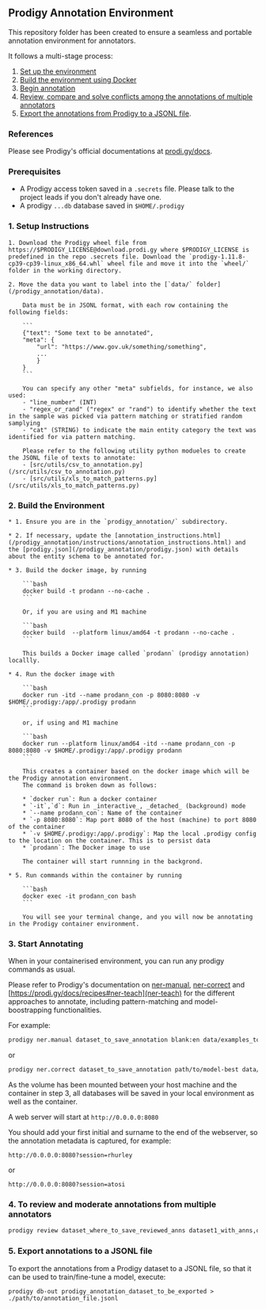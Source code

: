 ## Prodigy Annotation Environment

This repository folder has been created to ensure a seamless and portable annotation environment for annotators.

It follows a multi-stage process:
1. [Set up the environment](#1-setup-instructions)
2. [Build the environment using Docker](#2-build-the-environment)
3. [Begin annotation](#3-start-annotating)
4. [Review, compare and solve conflicts among the annotations of multiple annotators](#4-to-review-and-moderate-annotations-from-multiple-annotators)
5. [Export the annotations from Prodigy to a JSONL file](#5-export-annotations-to-a-jsonl-file).

### References

Please see Prodigy's official documentations at [prodi.gy/docs](https://prodi.gy/docs).

### Prerequisites

- A Prodigy access token saved in a `.secrets` file. Please talk to the project leads if you don't already have one.
- A prodigy `...db` database saved in `$HOME/.prodigy`


### 1. Setup Instructions

    1. Download the Prodigy wheel file from https://$PRODIGY_LICENSE@download.prodi.gy where $PRODIGY_LICENSE is predefined in the repo .secrets file. Download the `prodigy-1.11.8-cp39-cp39-linux_x86_64.whl` wheel file and move it into the `wheel/` folder in the working directory.

    2. Move the data you want to label into the [`data/` folder](/prodigy_annotation/data).

        Data must be in JSONL format, with each row containing the following fields:

        ```
        {"text": "Some text to be annotated",
        "meta": {
            "url": "https://www.gov.uk/something/something",
            ...
            }
        }
        ```

        You can specify any other "meta" subfields, for instance, we also used:
        - "line_number" (INT)
        - "regex_or_rand" ("regex" or "rand") to identify whether the text in the sample was picked via pattern matching or stratified random samplying
        - "cat" (STRING) to indicate the main entity category the text was identified for via pattern matching.

        Please refer to the following utility python modueles to create the JSONL file of texts to annotate:
        - [src/utils/csv_to_annotation.py](/src/utils/csv_to_annotation.py)
        - [src/utils/xls_to_match_patterns.py](/src/utils/xls_to_match_patterns.py)


### 2. Build the Environment

    * 1. Ensure you are in the `prodigy_annotation/` subdirectory.

    * 2. If necessary, update the [annotation_instructions.html](/prodigy_annotation/instructions/annotation_instructions.html) and the [prodigy.json](/prodigy_annotation/prodigy.json) with details about the entity schema to be annotated for.

    * 3. Build the docker image, by running

        ```bash
        docker build -t prodann --no-cache .
        ```

        Or, if you are using and M1 machine

        ```bash
        docker build  --platform linux/amd64 -t prodann --no-cache .
        ```

        This builds a Docker image called `prodann` (prodigy annotation) locallly.

    * 4. Run the docker image with

        ```bash
        docker run -itd --name prodann_con -p 8080:8080 -v $HOME/.prodigy:/app/.prodigy prodann
        ```

        or, if using and M1 machine

        ```bash
        docker run --platform linux/amd64 -itd --name prodann_con -p 8080:8080 -v $HOME/.prodigy:/app/.prodigy prodann
        ```

        This creates a container based on the docker image which will be the Prodigy annotation environment.
        The command is broken down as follows:

        * `docker run`: Run a docker container
        * `-it`,`d`: Run in _interactive_, _detached_ (background) mode
        * `--name prodann_con`: Name of the container
        * `-p 8080:8080`: Map port 8080 of the host (machine) to port 8080 of the container
        * `-v $HOME/.prodigy:/app/.prodigy`: Map the local .prodigy config to the location on the container. This is to persist data
        * `prodann`: The Docker image to use

        The container will start runnning in the backgrond.

    * 5. Run commands within the container by running

        ```bash
        docker exec -it prodann_con bash
        ```

        You will see your terminal change, and you will now be annotating in the Prodigy container environment.


### 3. Start Annotating

When in your containerised environment, you can run any prodigy commands as usual.

Please refer to Prodigy's documentation on [ner-manual](https://prodi.gy/docs/recipes#ner-manual), [ner-correct](https://prodi.gy/docs/recipes#ner-correct) and [https://prodi.gy/docs/recipes#ner-teach](ner-teach) for the different approaches to annotate, including pattern-matching and model-boostrapping functionalities.

For example:

```bash
prodigy ner.manual dataset_to_save_annotation blank:en data/examples_to_annotate.jsonl --label TITLE,ROLE,OCCUPATION,SECTOR,ORG,GPE,LOC,FAC --patterns data/phase_2_patterns_no_occ.jsonl
```

or

```bash
prodigy ner.correct dataset_to_save_annotation path/to/model-best data/examples_to_annotate.jsonl --label TITLE,ROLE,OCCUPATION,SECTOR,ORG,GPE,LOC,FAC --unsegmented
```

As the volume has been mounted between your host machine and the container in step 3, all databases will be saved in your local environment as well as the container.

A web server will start at `http://0.0.0.0:8080`

You should add your first initial and surname to the end of the webserver, so the annotation metadata is captured, for example:

`http://0.0.0.0:8080?session=rhurley`

or

`http://0.0.0.0:8080?session=atosi`


### 4. To review and moderate annotations from multiple annotators

```bash
prodigy review dataset_where_to_save_reviewed_anns dataset1_with_anns,dataset2_with_ann --label TITLE,ROLE,OCCUPATION,SECTOR,ORG,GPE,LOC,FAC --view-id ner_manual
```

### 5. Export annotations to a JSONL file

To export the annotations from a Prodigy dataset to a JSONL file, so that it can be used to train/fine-tune a model, execute:

```shell
prodigy db-out prodigy_annotation_dataset_to_be_exported > ./path/to/annotation_file.jsonl
```
